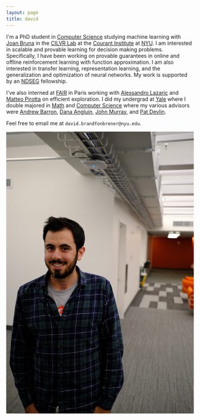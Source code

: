 ```yaml
---
layout: page
title: david
---
```


I'm a PhD student in [Computer Science](https://cs.nyu.edu/home/index.html) studying machine learning with [Joan Bruna](https://cims.nyu.edu/~bruna/) in the [CILVR Lab](https://wp.nyu.edu/cilvr/) at the [Courant Institute](https://cims.nyu.edu/) at [NYU](https://www.nyu.edu/). I am interested in scalable and provable learning for decision making problems. Specifically, I have been working on provable guarantees in online and offline reinforcement learning with function approximation. I am also interested in transfer learning, representation learning, and the generalization and optimization of neural networks. My work is supported by an [NDSEG](https://www.ndsegfellowships.org/) fellowship.

I've also interned at [FAIR](https://research.fb.com/category/facebook-ai-research/) in Paris working with [Alessandro Lazaric](https://scholar.google.com/citations?user=6JZ3R6wAAAAJ&hl=en) and [Matteo Pirotta](https://teopir.github.io/) on efficient exploration. I did my undergrad at [Yale](https://www.yale.edu/) where I double majored in [Math](https://math.yale.edu/) and [Computer Science](https://cpsc.yale.edu/) where my various advisors were [Andrew Barron](http://www.stat.yale.edu/~arb4/), [Dana Angluin](https://cpsc.yale.edu/people/dana-angluin), [John Murray](https://medicine.yale.edu/lab/murray/john_murray.profile?source=news), and [Pat Devlin](https://math.yale.edu/people/patrick-devlin).

Feel free to email me at ```david.brandfonbrener@nyu.edu```.

![me in lab](assets/img/headshot.JPG)

